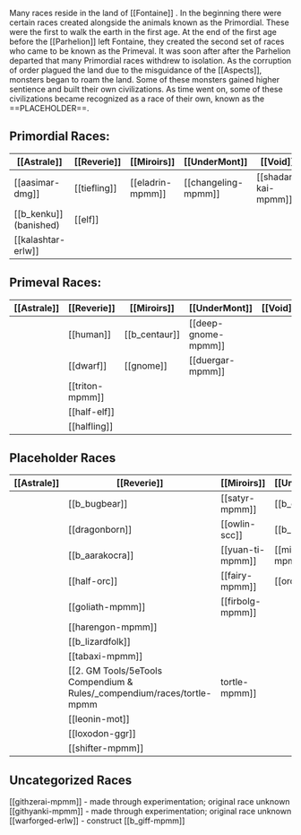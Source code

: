 Many races reside in the land of [[Fontaine]] . In the beginning there were certain races created alongside the animals known as the Primordial. These were the first to walk the earth in the first age. At the end of the first age before the [[Parhelion]] left Fontaine, they created the second set of races who came to be known as the Primeval. It was soon after after the Parhelion departed that many Primordial races withdrew to isolation. As the corruption of order plagued the land due to the misguidance of the [[Aspects]], monsters began to roam the land. Some of these monsters gained higher sentience and built their own civilizations. As time went on, some of these civilizations became recognized as a race of their own, known as the ==PLACEHOLDER==.  

## Primordial Races:

| [[Astrale]]          | [[Reverie]]  | [[Miroirs]]      | [[UnderMont]]       | [[Void]]            |
| -------------------- | ------------ | ---------------- | ------------------- | ------------------- |
| [[aasimar-dmg]]      | [[tiefling]] | [[eladrin-mpmm]] | [[changeling-mpmm]] | [[shadar-kai-mpmm]] |
| [[b_kenku]] (banished) | [[elf]]      |                  |                     |                     |
| [[kalashtar-erlw]]                      |              |                  |                     |                     |

## Primeval Races: 

| [[Astrale]] | [[Reverie]]     | [[Miroirs]] | [[UnderMont]]       | [[Void]]         |
| ----------- | --------------- | ----------- | ------------------- | ---------------- |
|             | [[human]]       | [[b_centaur]] | [[deep-gnome-mpmm]] |  |
|             | [[dwarf]]       | [[gnome]]   | [[duergar-mpmm]]    |                  |
|             | [[triton-mpmm]] |             |                     |                  |
|             | [[half-elf]]    |             |                     |                  |
|             | [[halfling]]                 |             |                     |                  |

## Placeholder Races



| [[Astrale]] | [[Reverie]]                                                                          | [[Miroirs]]      | [[UnderMont]]     | [[Void]] |
| ----------- | ------------------------------------------------------------------------------------ | ---------------- | ----------------- | -------- |
|             | [[b_bugbear]]                                                                          | [[satyr-mpmm]]   | [[b_goblin]]        |          |
|             | [[dragonborn]]                                                                       | [[owlin-scc]]    | [[b_kobold]]        |          |
|             | [[b_aarakocra]]                                                                        |       [[yuan-ti-mpmm]]            | [[minotaur-mpmm]] |          |
|             | [[half-orc]]                                                                         | [[fairy-mpmm]]   | [[orc-mpmm]]      |          |
|             | [[goliath-mpmm]]                                                                     | [[firbolg-mpmm]] |                   |          |
|             | [[harengon-mpmm]]                                                                    | |                   |          |
|             | [[b_lizardfolk]]                                                                       |                  |                   |          |
|             | [[tabaxi-mpmm]]                                                                      |                  |                   |          |
|             | [[2. GM Tools/5eTools Compendium & Rules/_compendium/races/tortle-mpmm|tortle-mpmm]] |                  |                   |          |
|             | [[leonin-mot]]                                                                       |                  |                   |          |
|             | [[loxodon-ggr]]                                                                      |                  |                   |          |
|            |      [[shifter-mpmm]]                                                                                 |                  |                   |          |

## Uncategorized Races
[[githzerai-mpmm]] - made through experimentation; original race unknown
[[githyanki-mpmm]] - made through experimentation; original race unknown
[[warforged-erlw]] - construct
[[b_giff-mpmm]] 
